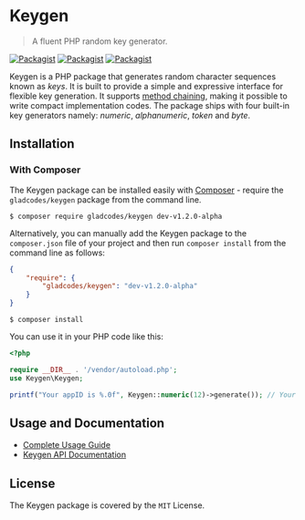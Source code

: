 # Keygen
> A fluent PHP random key generator.

[![Packagist](https://img.shields.io/packagist/v/gladcodes/keygen.svg)](https://packagist.org/packages/gladcodes/keygen) [![Packagist](https://img.shields.io/packagist/dt/gladcodes/keygen.svg)](https://packagist.org/packages/gladcodes/keygen) [![Packagist](https://img.shields.io/packagist/l/gladcodes/keygen.svg)]()

Keygen is a PHP package that generates random character sequences known as *keys*. It is built to provide a simple and expressive interface for flexible key generation. It supports [method chaining], making it possible to write compact implementation codes. The package ships with four built-in key generators namely: *numeric*, *alphanumeric*, *token* and *byte*.

## Installation

### With Composer
The Keygen package can be installed easily with [Composer] - require the `gladcodes/keygen` package from the command line.

```shell
$ composer require gladcodes/keygen dev-v1.2.0-alpha
```

Alternatively, you can manually add the Keygen package to the `composer.json` file of your project and then run `composer install` from the command line as follows:

```json
{
    "require": {
        "gladcodes/keygen": "dev-v1.2.0-alpha"
    }
}
```

```shell
$ composer install
```

You can use it in your PHP code like this:

```php
<?php

require __DIR__ . '/vendor/autoload.php';
use Keygen\Keygen;

printf("Your appID is %.0f", Keygen::numeric(12)->generate()); // Your appID is 878234290135
```

## Usage and Documentation
- [Complete Usage Guide]
- [Keygen API Documentation]

## License
The Keygen package is covered by the `MIT` License.

[Complete Usage Guide]: <https://github.com/gladchinda/keygen-php/wiki/Usage>
[Composer]: <https://getcomposer.org>
[Keygen API Documentation]: <https://github.com/gladchinda/keygen-php/wiki/Documentation>
[method chaining]: <https://en.wikipedia.org/wiki/Method_chaining>
